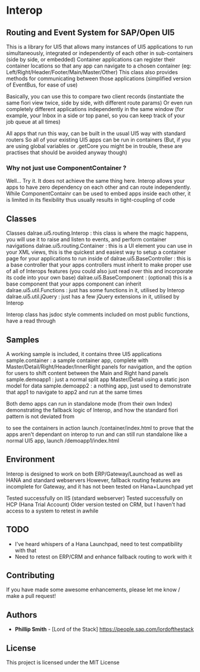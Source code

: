 # Interop 
## Routing and Event System for SAP/Open UI5

This is a library for UI5 that allows many instances of UI5 applications to run simultaneously, integrated or independently of each other in sub-containers (side by side, or embedded)
Container applications can register their container locations so that any app can navigate to a chosen container (eg: Left/Right/Header/Footer/Main/Master/Other)
This class also provides methods for communicating between those applications (simplified version of EventBus, for ease of use)

Basically, you can use this to compare two client records (instantiate the same fiori view twice, side by side, with different route params)
Or even run completely different applications independently in the same window (for example, your Inbox in a side or top panel, so you can keep track of your job queue at all times)

All apps that run this way, can be built in the usual UI5 way with standard routers
So all of your existing UI5 apps can be run in containers
(But, if you are using global variables or .getCore you might be in trouble, these are practises that should be avoided anyway though)

### Why not just use ComponentContainer ?

Well... Try it. It does not achieve the same thing here.
Interop allows your apps to have zero dependency on each other and can route independently.  
While ComponentContainr can be used to embed apps inside each other, it is limited in its flexibility thus usually results in tight-coupling of code


## Classes

Classes
dalrae.ui5.routing.Interop : this class is where the magic happens, you will use it to raise and listen to events, and perform container navigations
dalrae.ui5.routing.Container : this is a UI element you can use in your XML views, this is the quickest and easiest way to setup a container page for your applications to run inside of
dalrae.ui5.BaseController : this is a base controller that your apps controllers must inherit to make proper use of all of Interops features (you could also just read over this and incorporate its code into your own base)
dalrae.ui5.BaseComponent : (optional) this is a base component that your apps component can inherit
dalrae.ui5.util.Functions : just has some functions in it, utilised by Interop
dalrae.ui5.util.jQuery : just has a few jQuery extensions in it, utilised by Interop

Interop class has jsdoc style comments included on most public functions, have a read through

## Samples

A working sample is included, it contains three UI5 applications
sample.container : a sample container app, complete with Master/Detail/Right/Header/InnerRight panels for navigation, and the option for users to shift content between the Main and Right hand panels 
sample.demoapp1 : just a normal split app Master/Detail using a static json model for data
sample.demoapp2 : a nothing app, just used to demonstrate that app1 to navigate to app2 and run at the same times

Both demo apps can run in standalone mode (from their own Index)
demonstrating the fallback logic of Interop, and how the standard fiori pattern is not deviated from

to see the containers in action launch /container/index.html
to prove that the apps aren't dependant on interop to run and can still run standalone like a normal UI5 app, launch /demoapp1/index.html

## Environment

Interop is designed to work on both ERP/Gateway/Launchoad as well as HANA and standard webservers 
However, fallback routing features are incomplete for Gateway, and it has not been tested on Hana+Launchpad yet

Tested successfully on IIS (standard webserver)
Tested successfully on HCP (Hana Trial Account)
Older version tested on CRM, but I haven't had access to a system to retest in awhile

## TODO

- I've heard whispers of a Hana Launchpad, need to test compatibility with that
- Need to retest on ERP/CRM and enhance fallback routing to work with it

## Contributing

If you have made some awesome enhancements, please let me know / make a pull request!

## Authors

* **Phillip Smith** - [Lord of the Stack] https://people.sap.com/lordofthestack  

## License

This project is licensed under the MIT License

